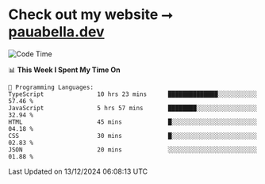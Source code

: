 # Check out my website ⭢ [pauabella.dev](https://pauabella.dev)

<!--START_SECTION:waka-->
![Code Time](http://img.shields.io/badge/Code%20Time-3%2C965%20hrs%207%20mins-blue)

📊 **This Week I Spent My Time On** 

```text
💬 Programming Languages: 
TypeScript               10 hrs 23 mins      ██████████████░░░░░░░░░░░   57.46 % 
JavaScript               5 hrs 57 mins       ████████░░░░░░░░░░░░░░░░░   32.94 % 
HTML                     45 mins             █░░░░░░░░░░░░░░░░░░░░░░░░   04.18 % 
CSS                      30 mins             █░░░░░░░░░░░░░░░░░░░░░░░░   02.83 % 
JSON                     20 mins             ░░░░░░░░░░░░░░░░░░░░░░░░░   01.88 % 
```


 Last Updated on 13/12/2024 06:08:13 UTC
<!--END_SECTION:waka-->

